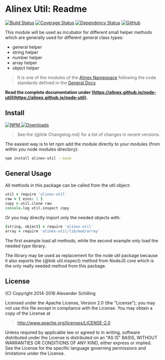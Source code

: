 Alinex Util: Readme
=================================================

[![Build Status](https://travis-ci.org/alinex/node-util.svg?branch=master)](https://travis-ci.org/alinex/node-util)
[![Coverage Status](https://coveralls.io/repos/alinex/node-util/badge.svg?branch=master)](https://coveralls.io/r/alinex/node-util?branch=master)
[![Dependency Status](https://gemnasium.com/alinex/node-util.png)](https://gemnasium.com/alinex/node-util)
[![GitHub](https://assets-cdn.github.com/favicon.ico)](https://github.com/alinex/node-util "Code on GitHub")
<!-- {.right} -->

This module will be used as incubator for different small helper methods which
are generally used for different general class types:

- general helper
- string helper
- number helper
- array helper
- object helper

> It is one of the modules of the [Alinex Namespace](http://alinex.github.io/code.html)
> following the code standards defined in the [General Docs](http://alinex.github.io/develop).

__Read the complete documentation under
[https://alinex.github.io/node-util](https://alinex.github.io/node-util).__
<!-- {p: .hide} -->


Install
-------------------------------------------------

[![NPM](https://nodei.co/npm/alinex-util.png?downloads=true&downloadRank=true&stars=true)
 ![Downloads](https://nodei.co/npm-dl/alinex-util.png?months=9&height=3)
](https://www.npmjs.com/package/alinex-util)

> See the {@link Changelog.md} for a list of changes in recent versions.

The easiest way is to let npm add the module directly to your modules
(from within you node modules directory):

``` sh
npm install alinex-util --save
```


General Usage
-------------------------------------------------

All methods in this package can be called from the util object:

``` coffee
util = require 'alinex-util'
raw = { eins: 1 }
copy = util.clone raw
console.log util.inspect copy
```

Or you may directly import only the needed objects with:

``` coffee
{string, object} = require 'alinex-util'
array = require 'alinex-util/lib/mod/array'
```

The first example load all methods, while the second example
only load the needed type library.

The library may be used as replacement for the node util package because it also
exports the {@link util.inspect} method from NodeJS core which is the only really
needed method from this package.


License
-------------------------------------------------

(C) Copyright 2014-2016 Alexander Schilling

Licensed under the Apache License, Version 2.0 (the "License");
you may not use this file except in compliance with the License.
You may obtain a copy of the License at

>  <http://www.apache.org/licenses/LICENSE-2.0>

Unless required by applicable law or agreed to in writing, software
distributed under the License is distributed on an "AS IS" BASIS,
WITHOUT WARRANTIES OR CONDITIONS OF ANY KIND, either express or implied.
See the License for the specific language governing permissions and
limitations under the License.
